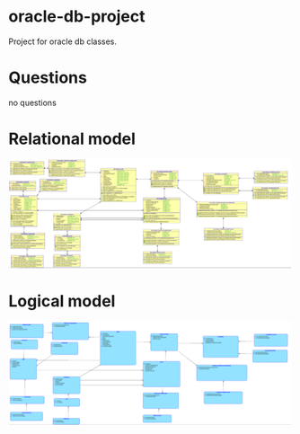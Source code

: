 # oracle-db-project
Project for oracle db classes.
# Questions
no questions
# Relational model
![alt text](relational.png "Relational model")
# Logical model
![alt text](logical.png "Logical model")
